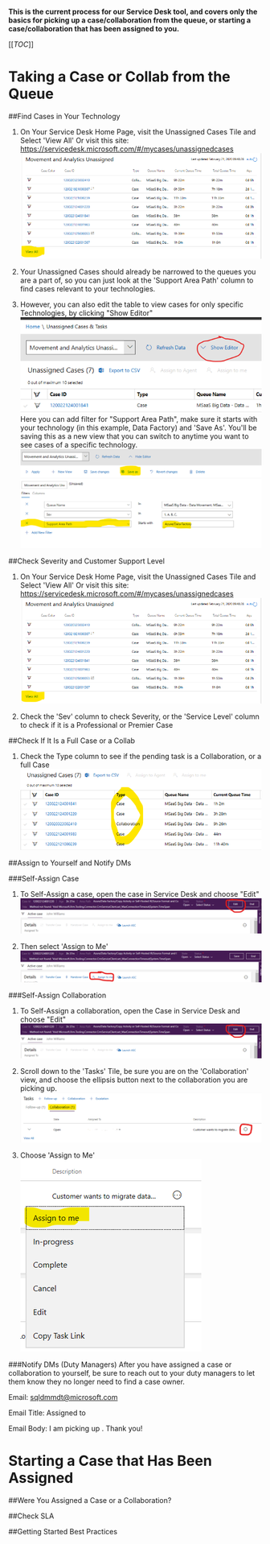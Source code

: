 **This is the current process for our Service Desk tool, and covers only the basics for picking up a case/collaboration from the queue, or starting a case/collaboration that has been assigned to you.**

[[_TOC_]]


# Taking a Case or Collab from the Queue

##Find Cases in Your Technology
1. On Your Service Desk Home Page, visit the Unassigned Cases Tile and Select 'View All'
Or visit this site: https://servicedesk.microsoft.com/#/mycases/unassignedcases
![image.png](/.attachments/image-6e6fcb9c-446a-498a-9529-ce0690a8e864.png)

2. Your Unassigned Cases should already be narrowed to the queues you are a part of, so you can just look at the 'Support Area Path' column to find cases relevant to your technologies.

2. However, you can also edit the table to view cases for only specific Technologies, by clicking "Show Editor"
![image.png](/.attachments/image-b6447dd0-7569-4303-aa5c-a9433ee459ae.png)
Here you can add  filter for "Support Area Path", make sure it starts with your technology (in this example, Data Factory) and 'Save As'. You'll be saving this as a new view that you can switch to anytime you want to see cases of a specific technology. 
![image.png](/.attachments/image-3dae1860-1f69-4da4-8d16-2b4086ca83c4.png)

##Check Severity and Customer Support Level
1. On Your Service Desk Home Page, visit the Unassigned Cases Tile and Select 'View All'
Or visit this site: https://servicedesk.microsoft.com/#/mycases/unassignedcases
![image.png](/.attachments/image-6e6fcb9c-446a-498a-9529-ce0690a8e864.png)

2. Check the 'Sev' column to check Severity, or the 'Service Level' column to check if it is a Professional or Premier Case

##Check If It Is a Full Case or a Collab

1. Check the Type column to see if the pending task is a Collaboration, or a full Case
![image.png](/.attachments/image-5542aad7-831c-43ce-ac75-2b7c833d9134.png)

##Assign to Yourself and Notify DMs

###Self-Assign Case
1. To Self-Assign a case, open the case in Service Desk and choose "Edit"
![image.png](/.attachments/image-7448aab0-4243-45e0-968a-25b19e554012.png)

2. Then select 'Assign to Me'
![image.png](/.attachments/image-a6a20aa5-985f-4c8d-aa82-aaffacdc32f5.png)

###Self-Assign Collaboration
1. To Self-Assign a collaboration, open the Case in Service Desk and choose "Edit"
![image.png](/.attachments/image-7448aab0-4243-45e0-968a-25b19e554012.png)

2. Scroll down to the 'Tasks' Tile, be sure you are on the 'Collaboration' view, and choose the ellipsis button next to the collaboration you are picking up.
![image.png](/.attachments/image-26526cef-f5dc-418b-9c4c-14784465382f.png)

3. Choose 'Assign to Me'
![image.png](/.attachments/image-9876a496-d968-4d1d-b07b-77cf9d15b16a.png)


###Notify DMs (Duty Managers)
After you have assigned a case or collaboration to yourself, be sure to reach out to your duty managers to let them know they no longer need to find a case owner.

Email: sqldmmdt@microsoft.com

Email Title: <Case Number> Assigned to <Your Alias>

Email Body:
I am picking up <Case Number>. Thank you!

# Starting a Case that Has Been Assigned

##Were You Assigned a Case or a Collaboration?

##Check SLA

##Getting Started Best Practices